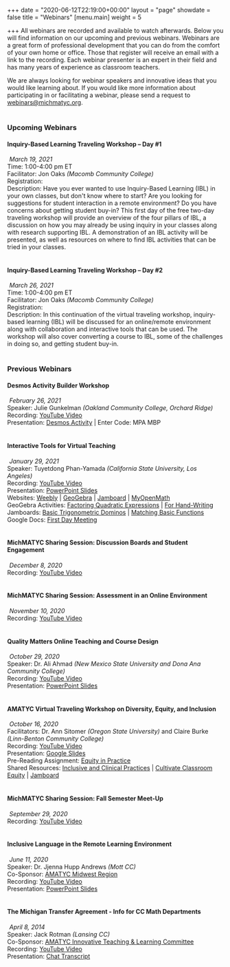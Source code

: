 +++
date = "2020-06-12T22:19:00+00:00"
layout = "page"
showdate = false
title = "Webinars"
[menu.main]
weight = 5

+++
All webinars are recorded and available to watch afterwards. Below you will find information on our upcoming and previous webinars. Webinars are a great form of professional development that you can do from the comfort of your own home or office. Those that register will receive an email with a link to the recording. Each webinar presenter is an expert in their field and has many years of experience as classroom teachers.

We are always looking for webinar speakers and innovative ideas that you would like learning about. If you would like more information about participating in or facilitating a webinar, please send a request to <a href="mailto:webinars@michmatyc.org">webinars@michmatyc.org</a>.<br/><br/>

### Upcoming Webinars

#### Inquiry-Based Learning Traveling Workshop &ndash; Day #1
<i class="far fa-calendar-alt" style="margin-right: 5px;"></i><i>March 19, 2021</i><br/>
Time: 1:00-4:00 pm ET<br/>
Facilitator: Jon Oaks <i>(Macomb Community College)</i><br/>
Registration: <br/>
Description: Have you ever wanted to use Inquiry-Based Learning (IBL) in your own classes, but don't know where to start? Are you looking for suggestions for student interaction in a remote environment? Do you have concerns about getting student buy-in? This first day of the free two-day traveling workshop will provide an overview of the four pillars of IBL, a discussion on how you may already be using inquiry in your classes along with research supporting IBL. A demonstration of an IBL activity will be presented, as well as resources on where to find IBL activities that can be tried in your classes.<br/><br/>

#### Inquiry-Based Learning Traveling Workshop &ndash; Day #2
<i class="far fa-calendar-alt" style="margin-right: 5px;"></i><i>March 26, 2021</i><br/>
Time: 1:00-4:00 pm ET<br/>
Facilitator: Jon Oaks <i>(Macomb Community College)</i><br/>
Registration: <br/>
Description: In this continuation of the virtual traveling workshop, inquiry-based learning (IBL) will be discussed for an online/remote environment along with collaboration and interactive tools that can be used. The workshop will also cover converting a course to IBL, some of the challenges in doing so, and getting student buy-in.<br/><br/>


### Previous Webinars

#### Desmos Activity Builder Workshop
<i class="far fa-calendar-alt" style="margin-right: 5px;"></i><i>February 26, 2021</i><br/>
Speaker: Julie Gunkelman <i>(Oakland Community College, Orchard Ridge)</i><br/>
Recording: <a href="https://youtu.be/_xviT3T6OvM">YouTube Video</a><br/>
Presentation: <a href="http://students.desmos.com">Desmos Activity</a> | Enter Code: MPA MBP<br/><br/>

#### Interactive Tools for Virtual Teaching
<i class="far fa-calendar-alt" style="margin-right: 5px;"></i><i>January 29, 2021</i><br/>
Speaker: Tuyetdong Phan-Yamada <i>(California State University, Los Angeles)</i><br/>
Recording: <a href="https://youtu.be/t_tcgYZ7kaw">YouTube Video</a><br/>
Presentation: <a href="/uploads/virtualtools_webinar.pdf" target="_blank">PowerPoint Slides</a><br/>
Websites: <a href="http://phan-yamada.weebly.com">Weebly</a> | <a href="http://www.geogebra.com">GeoGebra</a> | <a href="http://www.jamboard.com">Jamboard</a> | <a href="http://www.myopenmath.com">MyOpenMath</a><br/>
GeoGebra Activities: <a href="https://www.geogebra.org/m/uyFoojWM">Factoring Quadratic Expressions</a> | <a href="https://www.geogebra.org/m/rxqteya7">For Hand-Writing</a><br/>
Jamboards: <a href="https://jamboard.google.com/d/1S526qmS27ykeH31tR3S1ENAt4cEpMHXSfJ1oHN2qEKQ/viewer">Basic Trigonometric Dominos</a> | <a href="https://jamboard.google.com/d/1jbyjQtD6iJE7hpXx7DlynqhSIIiJb6UIta8PEVXzl94/edit?usp=sharing">Matching Basic Functions</a><br/>
Google Docs: <a href="https://drive.google.com/file/d/1gNF1izy5RFZQBR3WA91lmXwiZXxidIOJ/view?usp=sharing">First Day Meeting</a></br><br/>

#### MichMATYC Sharing Session: Discussion Boards and Student Engagement
<i class="far fa-calendar-alt" style="margin-right: 5px;"></i><i>December 8, 2020</i><br/>
Recording: <a href="https://youtu.be/wTga8PMgJmo">YouTube Video</a><br/></br>

#### MichMATYC Sharing Session: Assessment in an Online Environment
<i class="far fa-calendar-alt" style="margin-right: 5px;"></i><i>November 10, 2020</i><br/>
Recording: <a href="https://youtu.be/tnk-FJlmMx0">YouTube Video</a><br/><br/>

#### Quality Matters Online Teaching and Course Design
<i class="far fa-calendar-alt" style="margin-right: 5px;"></i><i>October 29, 2020</i><br/>
Speaker: Dr. Ali Ahmad <i>(New Mexico State University and Dona Ana Community College)</i><br/>
Recording: <a href="https://youtu.be/bGNry2vuTbo">YouTube Video</a><br/>
Presentation: <a href="/uploads/qualitymatters_webinar.pdf" target="_blank">PowerPoint Slides</a><br/><br/>

#### AMATYC Virtual Traveling Workshop on Diversity, Equity, and Inclusion
<i class="far fa-calendar-alt" style="margin-right: 5px;"></i><i>October 16, 2020</i><br/>
Facilitators: Dr. Ann Sitomer <i>(Oregon State University)</i> and Claire Burke <i>(Linn-Benton Community College)</i></br>
Recording: <a href="https://youtu.be/FoXisIL8ybg">YouTube Video</a><br/>
Presentation: <a href="/uploads/VirtualTW_GoogleSlides.pdf" target="_blank">Google Slides</a><br/>
Pre-Reading Assignment: <a href="/uploads/EquityInPractice.pdf" target="_blank">Equity in Practice</a><br/>
Shared Resources: <a href="/uploads/Inclusive and Critical Practices Framework_CollegeTeaching.pdf" target="blank">Inclusive and Clinical Practices</a> | <a href="/uploads/EquitablePracticesLifeSciences.pdf" target="_blank">Cultivate Classroom Equity</a> | <a href="https://jamboard.google.com/d/1JKA2wSLhNOD0wnDNWcPkdjIzf5LfBH5rTuolHwQhjRk/edit?usp=sharing">Jamboard</a><br/><br/>

#### MichMATYC Sharing Session: Fall Semester Meet-Up 
<i class="far fa-calendar-alt" style="margin-right: 5px;"></i><i>September 29, 2020</i><br/>
Recording: <a href="https://youtu.be/Giya1m6wmf0">YouTube Video</a><br/><br/>

#### Inclusive Language in the Remote Learning Environment
<i class="far fa-calendar-alt" style="margin-right: 5px;"></i><i>June 11, 2020</i><br/>
Speaker: Dr. Jjenna Hupp Andrews <i>(Mott CC)</i><br/>
Co-Sponsor: <a href="http://bit.ly/amatycmidwest">AMATYC Midwest Region</a><br/>
Recording: <a href="https://youtu.be/oRaGeRV2bjU">YouTube Video</a><br/>
Presentation: <a href="https://www.jjennahuppandrews.net/inclusive-language-in-the-remote-learning-environment.html">PowerPoint Slides</a><br/><br/>

#### The Michigan Transfer Agreement - Info for CC Math Departments
<i class="far fa-calendar-alt" style="margin-right: 5px;"></i><i>April 8, 2014</i><br/>
Speaker: Jack Rotman <i>(Lansing CC)</i><br/>
Co-Sponsor: <a href="http://bit.ly/amatycmidwest">AMATYC Innovative Teaching & Learning Committee</a><br/>
Recording: <a href="https://youtu.be/KGona3ji44E">YouTube Video</a><br/>
Presentation: <a href="https://amatyc.site-ym.com/resource/resmgr/webinars/chat_transcript.txt">Chat Transcript</a>
